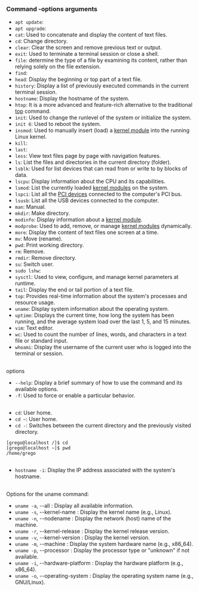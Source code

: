 ### Command -options arguments

- `apt update`: 
- `apt upgrade`:
- `cat`: Used to concatenate and display the content of text files.
- `cd`: Change directory.
- `clear`: Clear the screen and remove previous text or output.
- `exit`: Used to terminate a terminal session or close a shell.
- `file`: determine the type of a file by examining its content, rather than relying solely on the file extension.
- `find`:
- `head`: Display the beginning or top part of a text file.
- `history`: Display a list of previously executed commands in the current terminal session. 
- `hostname`: Display the hostname of the system.
- `htop`: It is a more advanced and feature-rich alternative to the traditional [top](#top) command.
- `init`: Used to change the runlevel of the system or initialize the system.
- `init 6`: Used to reboot the system.
- `insmod`: Used to manually insert (load) a [kernel module](https://github.com/guilhermemoraes1/commands/blob/main/lpic.md#kernel-modules) into the running Linux kernel.
- `kill`: 
- `last`:
- `less`: View text files page by page with navigation features. 
- `ls`: List the files and directories in the current directory (folder).
- `lsblk`: Used for list devices that can read from or write to by blocks of data.
- `lscpu`: Display information about the CPU and its capabilities. 
- `lsmod`: List the currently loaded [kernel modules](https://github.com/guilhermemoraes1/commands/blob/main/lpic.md#kernel-modules) on the system.
- `lspci`: List all the [PCI devices](https://github.com/guilhermemoraes1/commands/blob/main/lpic.md#pci) connected to the computer's PCI bus.
- `lsusb`: List all the USB  devices connected to the computer.
- `man`: Manual.
- `mkdir`: Make directory.
- `modinfo`: Display information about a [kernel module](https://github.com/guilhermemoraes1/commands/blob/main/lpic.md#kernel-modules).
- `modprobe`: Used to add, remove, or manage [kernel modules](https://github.com/guilhermemoraes1/commands/blob/main/lpic.md#kernel-modules) dynamically.
- `more`: Display the content of text files one screen at a time.
- `mv`: Move (rename).
- `pwd`: Print working directory.
- `rm`: Remove.
- `rmdir`: Remove directory.
- `su`: Switch user.
- `sudo lshw`:
- `sysctl`: Used to view, configure, and manage kernel parameters at runtime.
- `tail`: Display the end or tail portion of a text file.
- <a name="top"></a>`top`: Provides real-time information about the system's processes and resource usage.
- `uname`: Display system information about the operating system.
- `uptime`: Displays the current time, how long the system has been running, and the average system load over the last 1, 5, and 15 minutes.
- `vim`: Text editor.
- `wc`: Used to count the number of lines, words, and characters in a text file or standard input.
- `whoami`: Display the username of the current user who is logged into the terminal or session.

##
options

- `--help`: Display a brief summary of how to use the command and its available options.
- `-f`:  Used to force or enable a particular behavior.

##

- `cd`: User home.
- `cd ~`: User home.
- `cd -`: Switches between the current directory and the previously visited directory.

``` console
[grego@localhost /]$ cd
[grego@localhost ~]$ pwd
/home/grego
```

## 

- `hostname -i`: Display the IP address associated with the system's hostname.

## 

Options for the uname command:

- `uname -a`, --all            : Display all available information.
- `uname -s`, --kernel-name    : Display the kernel name (e.g., Linux).
- `uname -n`, --nodename       : Display the network (host) name of the machine.
- `uname -r`, --kernel-release : Display the kernel release version.
- `uname -v`, --kernel-version : Display the kernel version.
- `uname -m`, --machine        : Display the system hardware name (e.g., x86_64).
- `uname -p`, --processor      : Display the processor type or "unknown" if not available.
- `uname -i`, --hardware-platform : Display the hardware platform (e.g., x86_64).
- `uname -o`, --operating-system : Display the operating system name (e.g., GNU/Linux).
